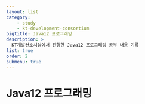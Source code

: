 ```yaml
---
layout: list
category:
    - study
    - kt-development-consortium
bigtitle: Java12 프로그래밍
description: >
  KT개발컨소시엄에서 진행한 Java12 프로그래밍 공부 내용 기록
list: true
order: 2
submenu: true
---
```

# Java12 프로그래밍




